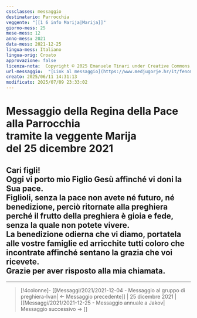 ```yaml
---
cssclasses: messaggio
destinatario: Parrocchia
veggente: "[[1 6 info Marija|Marija]]"
giorno-mess: 25
mese-mess: 12
anno-mess: 2021
data-mess: 2021-12-25
lingua-mess: Italiano
lingua-orig: Croato
approvazione: false
licenza-nota:  Copyright © 2025 Emanuele Tinari under Creative Commons BY-NC-SA 4.0 https://creativecommons.org/licenses/by-nc-sa/4.0/
url-messaggio:  "[Link al messaggio](https://www.medjugorje.hr/it/fenomeno-di-medjugorje/messaggi-della-madonna/?datum=2021-12-25)"
creato: 2025/06/11 14:31:13
modificato: 2025/07/09 23:33:02
---
```


# Messaggio della Regina della Pace<br>alla Parrocchia<br>tramite la veggente Marija<br>del 25 dicembre 2021

## Cari figli!<br>Oggi vi porto mio Figlio Gesù affinché vi doni la Sua pace.<br>Figlioli, senza la pace non avete né futuro, né benedizione, perciò ritornate alla preghiera perché il frutto della preghiera è gioia e fede, senza la quale non potete vivere.<br>La benedizione odierna che vi diamo, portatela alle vostre famiglie ed arricchite tutti coloro che incontrate affinché sentano la grazia che voi ricevete.<br>Grazie per aver risposto alla mia chiamata.

***

> [!4colonne]- [[Messaggi/2021/2021-12-04 - Messaggio al gruppo di preghiera-Ivan| ← Messaggio precedente]] | 25 dicembre 2021 | [[Messaggi/2021/2021-12-25 - Messaggio annuale a Jakov| Messaggio successivo → ]]
